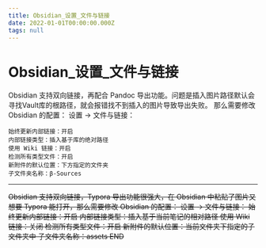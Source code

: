 ```yaml
---
title: Obsidian_设置_文件与链接
date: 2022-01-01T00:00:00.000Z
tags: null
---
```


# Obsidian_设置_文件与链接

Obsidian 支持双向链接，再配合 Pandoc 导出功能。问题是插入图片路径默认会寻找Vault库的根路径，就会报错找不到插入的图片导致导出失败。
那么需要修改 Obsidian 的配置：
设置 -> 文件与链接：
```
始终更新内部链接：开启
内部链接类型：插入基于库的绝对路径
使用 Wiki 链接：开启
检测所有类型文件：开启
新附件的默认位置：下方指定的文件夹
子文件夹名称：β-Sources
```
<!-- more -->

***
~~Obsidian 支持双向链接，Typora 导出功能很强大，在 Obsidian 中粘贴了图片又想要 Typora 能打开，那么需要修改 Obsidian 的配置：
设置 -> 文件与链接：
	始终更新内部链接：开启
	内部链接类型：插入基于当前笔记的相对路径
	使用 Wiki 链接：关闭
	检测所有类型文件：开启
	新附件的默认位置：当前文件夹下指定的子文件夹中
	子文件夹名称：assets
END~~

